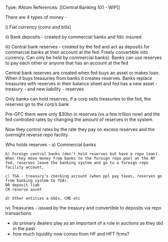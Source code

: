 Type: #Atom 
References: [[Central Banking 101 - WIP]]

There are 4 types of money -

i) Fiat currency (coins and bills)

ii) Bank deposits - created by commercial banks and fdic insured 

iii) Central bank reserves - created by the fed and act as deposits for commercial banks at their account at the fed. Freely convertible into currency. Can only be held by commercial banks). Banks can use reserves to pay each other or anyone that has an account at the fed   

Central bank reserves are created when fed buys an asset or makes loan. When it buys treasuries from banks it creates reserves. Banks replace treasuries with reserves in their balance sheet and fed has a new asset - treasury - and new liability - reserves 

Only banks can hold reserves, if a corp sells treasuries to the fed, the reserves go to the corp’s bank 

Pre-GFC there were only $30bn in reserves (vs a few trillion now) and the fed controlled rates by changing the amount of reserves in the system 

Now they control rates by the rate they pay on excess reserves and the overnight reverse repo facility 

Who holds reserves - 
	a) Commercial banks

	b) Foreign central banks (don’t hold reserves but have a repo loan). When they move money from banks to the foreign repo pool at the NY fed, reserves leave the banking system and go to a foreign repo facility account,

	c) TGA - treasury’s checking account (when ppl pay taxes, reserves go from banking system to TGA). 
	DR deposit liab
	CR reserve asset

	d) Other entities a GSEs, CME etc 



iv) Treasuries - issued by the treasury and convertible to deposits via repo transactions
- do primary dealers play as an important of a role in auctions as they did in the past
- how much liquidity now comes from HF and HFT firms?